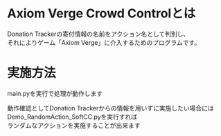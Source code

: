 # Axiom Verge Crowd Controlとは
Donation Trackerの寄付情報の名前をアクション名として判別し、<br>
それによりゲーム「Axiom Verge」に介入するためのプログラムです。

# 実施方法
main.pyを実行で処理が動作します

動作確認としてDonation Trackerからの情報を用いずに実施したい場合には<br>
Demo_RandomAction_SoftCC.pyを実行すれば<br>
ランダムなアクションを実施することが出来ます